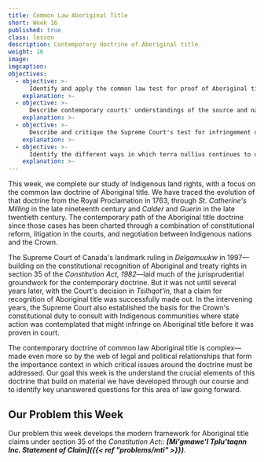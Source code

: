 ```yaml
---
title: Common Law Aboriginal Title
short: Week 16
published: true
class: lesson
description: Contemporary doctrine of Aboriginal title.
weight: 16
image: 
imgcaption: 
objectives:
  - objective: >-
      Identify and apply the common law test for proof of Aboriginal title.
    explanation: >- 
  - objective: >-
      Describe contemporary courts' understandings of the source and nature of Aboriginal title, including tensions with analogies to conventional property concepts.
    explanation: >-
  - objective: >-
      Describe and critique the Supreme Court's test for infringement of Aboriginal title.
    explanation: >-
  - objective: >-
      Identify the different ways in which terra nullius continues to underpin the common law framework for Aboriginal title claims.
    explanation: >-
---
```


This week, we complete our study of Indigenous land rights, with a focus on the common law doctrine of Aboriginal title. We have traced the evolution of that doctrine from the Royal Proclamation in 1763, through *St. Catherine's Milling* in the late nineteenth century and *Calder* and *Guerin* in the late twentieth century. The contemporary path of the Aboriginal title doctrine since those cases has been charted through a combination of constitutional reform, litigation in the courts, and negotiation between Indigenous nations and the Crown. 

The Supreme Court of Canada's landmark ruling in *Delgamuukw* in 1997—building on the constitutional recognition of Aboriginal and treaty rights in section 35 of the *Constitution Act, 1982*—laid much of the jurisprudential groundwork for the contemporary doctrine. But it was not until several years later, with the Court's decision in *Tsilhqot'in*, that a claim for recognition of Aboriginal title was successfully made out. In the intervening years, the Supreme Court also established the basis for the Crown's constitutional duty to consult with Indigenous communities where state action was contemplated that might infringe on Aboriginal title before it was proven in court.

The contemporary doctrine of common law Aboriginal title is complex—made even more so by the web of legal and political relationships that form the importance context in which critical issues around the doctrine must be addressed. Our goal this week is the understand the crucial elements of this doctrine that build on material we have developed through our course and to identify key unanswered questions for this area of law going forward. 

## Our Problem this Week

Our problem this week develops the modern framework for Aboriginal title claims under section 35 of the *Constitution Act*:: ***[Mi'gmawe'l Tplu'taqnn Inc. Statement of Claim]({{< ref "problems/mti" >}})***.